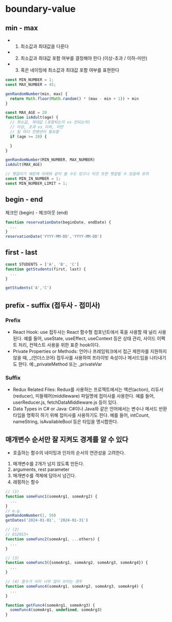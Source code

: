 # boundary-value

## min - max

- 1. 최소값과 최대값을 다룬다
- 2. 최소값과 최대값 포함 여부를 결정해야 한다 (이상-초과 / 이하-미만)
- 3. 혹은 네이밍에 최소값과 최대값 포함 여부를 표현한다

```js
const MIN_NUMBER = 1;
const MAX_NUMBER = 45;

genRandomNumber(min, max) {
  return Math.floor(Math.random() * (max - min + 1)) + min
}

const MAX_AGE = 20
function isAdult(age) {
  // 최소값, 최대값 (포함되는지 vs 안되는지)
  // 이상, 초과 vs 이하, 미만
  // 팀 마다 컨벤션이 필요함
  if (age >= 20) {

  }
}

genRandomNumber(MIN_NUMBER, MAX_NUMBER)
isAdult(MAX_AGE)

// 헷갈리기 때문에 아래와 같이 쓸 수도 있으나 이것 또한 헷갈릴 수 있음에 유의
const MIN_IN_NUMBER = 1;
const MIN_NUMBER_LIMIT = 1;
```

## begin - end

체크인 (begin) - 체크아웃 (end)

```js
function reservationDate(beginDate, endDate) {
  ...
}
reservationDate('YYYY-MM-DD','YYYY-MM-DD')
```

## first - last

```js
const STUDENTS = ['A', 'B', 'C']
function getStudents(first, last) {
  ...
}

getStudents('A','C')
```

## prefix - suffix (접두사 - 접미사)

### Prefix

- React Hook: use 접두사는 React 함수형 컴포넌트에서 훅을 사용할 때 널리 사용된다.
  예를 들어, useState, useEffect, useContext 등은 상태 관리, 사이드 이펙트 처리, 컨텍스트 사용을 위한 표준 hook이다.
- Private Properties or Methods: 언어나 프레임워크에서 접근 제한자를 지원하지 않을 때, _(언더스코어) 접두사를 사용하여 프라이빗 속성이나 메서드임을 나타내기도 한다. 예:_privateMethod 또는 _privateVar

### Suffix

- Redux Related Files: Redux를 사용하는 프로젝트에서는 액션(action), 리듀서(reducer), 미들웨어(middleware) 파일명에 접미사를 사용한다.
    예를 들어, userReducer.js, fetchDataMiddleware.js 등이 있다.
- Data Types in C# or Java: C#이나 Java와 같은 언어에서는 변수나 메서드 반환 타입을 명확히 하기 위해 접미사를 사용하기도 한다.
  예를 들어, intCount, nameString, isAvailableBool 등은 타입을 명시합한다.

## **매개변수 순서만 잘 지켜도 경계를 알 수 있다**

- 호출하는 함수의 네이밍과 인자의 순서의 연관성을 고려한다.

1. 매개변수를 2개가 넘지 않도록 만든다.
2. arguments, rest parameter
3. 매개변수를 객체에 담아서 넘긴다.
4. 래핑하는 함수

```js
// (1)
function someFunc1(someArg1, someArg2) {
  ...
}
// e.g.
genRandomNumber(1, 50)
getDates('2024-01-01', '2024-01-31')

// (2)
// ES2015+
function someFunc2(someArg1, ...others) {
  ...
}

// (3)
function someFunc3({someArg1, someArg2, someArg3, someArg4}) {
  ...
}

// (4) 함수가 이미 너무 많이 쓰이는 경우
function someFunc4(someArg1, someArg2, someArg3, someArg4) {
  ...
}

function getFunc4(someArg1, someArg3) {
  someFunc4(someArg1, undefined, someArg3)
}

```

